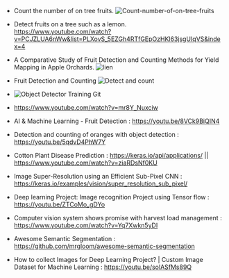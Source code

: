 - Count the number of on tree fruits.
    ![Count-number-of-on-tree-fruits](https://github.com/Ankuvaidya/Count-number-of-on-tree-fruits--Python)
    
- Detect fruits on a tree such as a lemon.
    https://www.youtube.com/watch?v=PCJZLUA6nWw&list=PLXovS_5EZGh4RTfGEpOzHKl63jsgUIqVS&index=4
    
- A Comparative Study of Fruit Detection and Counting Methods for Yield Mapping in Apple Orchards.
   ![lien](https://www.youtube.com/watch?v=5pQGspo3DRw)
    
- Fruit Detection and Counting
    ![Detect and count](https://github.com/HaochenQ/Fruit-Recognition-and-Counting)

- ![Object Detector Training Git](https://github.com/jaspereb/Retinanet-Tutorial)

- https://www.youtube.com/watch?v=mr8Y_Nuxciw
 
- AI & Machine Learning - Fruit Detection : https://youtu.be/8VCk9BiQIN4
  
- Detection and counting of oranges with object detection : https://youtu.be/5qdvD4PhW7Y
 
- Cotton Plant Disease Prediction : https://keras.io/api/applications/    ||   https://www.youtube.com/watch?v=ziaRDsNf0KU                                  
                                    
- Image Super-Resolution using an Efficient Sub-Pixel CNN :  https://keras.io/examples/vision/super_resolution_sub_pixel/

- Deep learning Project: Image recognition Project using Tensor flow : https://youtu.be/ZTCoMo_gDYo

- Computer vision system shows promise with harvest load management : https://www.youtube.com/watch?v=Yq7Xwkn5yDI
   
- Awesome Semantic Segmentation : https://github.com/mrgloom/awesome-semantic-segmentation

- How to collect Images for Deep Learning Project? | Custom Image Dataset for Machine Learning : https://youtu.be/solASfMs89Q
